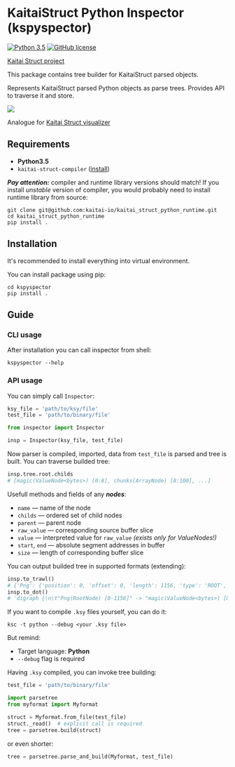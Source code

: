 # KaitaiStruct Python Inspector (kspyspector)

[![Python 3.5](https://img.shields.io/badge/python-3.5-blue.svg)](https://www.python.org/downloads/release/python-350/)
[![GitHub license](https://img.shields.io/github/license/aleasims/kaitai-struct-python-inspector)](https://github.com/aleasims/kaitai-struct-python-inspector/blob/master/LICENSE)


[Kaitai Struct project](https://github.com/kaitai-io)

This package contains tree builder for KaitaiStruct parsed objects.

Represents KaitaiStruct parsed Python objects as parse trees. Provides API to traverse it and store.

![](https://i.imgur.com/RapSXSH.png)

Analogue for [Kaitai Struct visualizer](https://github.com/kaitai-io/kaitai_struct_visualizer) 

## Requirements
* **Python3.5**
* `kaitai-struct-compiler` ([install](http://kaitai.io/#download))

***Pay attention:*** compiler and runtime library versions should match! If you install *unstable* version of compiler, you would probably need to install runtime library from source:
```
git clone git@github.com:kaitai-io/kaitai_struct_python_runtime.git
cd kaitai_struct_python_runtime
pip install .
```

## Installation
It's recommended to install everything into virtual environment.

You can install package using pip:
```
cd kspyspector
pip install .
```

## Guide

### CLI usage
After installation you can call inspector from shell:
```
kspyspector --help
```

### API usage

You can simply call `Inspector`:
```python
ksy_file = 'path/to/ksy/file'
test_file = 'path/to/binary/file'

from inspector import Inspector

insp = Inspector(ksy_file, test_file)
```

Now parser is compiled, imported, data from `test_file` is parsed and tree is built. You can traverse builded tree:

```python
insp.tree.root.childs
# [magic(ValueNode<bytes>) [0:8], chunks(ArrayNode) [8:100], ...]
```

Usefull methods and fields of any ***nodes***:

* `name` — name of the node
* `childs` — ordered set of child nodes
* `parent` — parent node
* `raw_value` — corresponding source buffer slice
* `value` — interpreted value for `raw_value` *(exists only for ValueNodes!)*
* `start`, `end` — absolute segment addresses in buffer
* `size` — length of corresponding buffer slice

You can output builded tree in supported formats (extending):
```python
insp.to_trawl()
# {'Png': {'position': 0, 'offset': 0, 'length': 1156, 'type': 'ROOT', 'fields'...
insp.to_dot()
# 'digraph {\n\t"Png(RootNode) [0-1156]" -> "magic(ValueNode<bytes>) [0-8]"...
```


If you want to compile `.ksy` files yourself, you can do it:
```
ksc -t python --debug <your .ksy file>
```
But remind:
* Target language: **Python**
* `--debug` flag is required

Having `.ksy` compiled, you can invoke tree building:
```python
test_file = 'path/to/binary/file'

import parsetree
from myformat import Myformat

struct = Myformat.from_file(test_file)
struct._read()  # explicit call is required
tree = parsetree.build(struct)
```
or even shorter:
```python
tree = parsetree.parse_and_build(Myformat, test_file)
```

